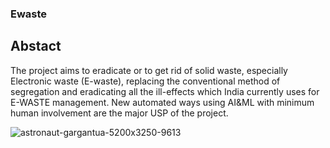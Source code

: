 ### Ewaste

## Abstact
The project aims to eradicate or to get rid of solid waste, especially Electronic waste (E-waste), replacing the conventional method of segregation and eradicating all the ill-effects which India currently uses for E-WASTE management. New automated ways using AI&ML with minimum human involvement are the major USP of the project.

![astronaut-gargantua-5200x3250-9613](https://github.com/astonsam3/Ewaste/assets/129243726/d71952a3-bb43-4b7b-a535-d2d522bb77e3)
